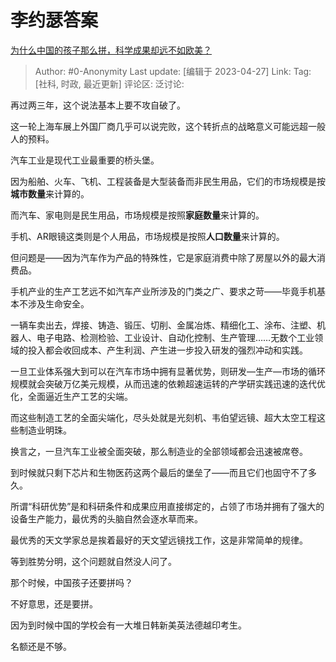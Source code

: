 # 李约瑟答案
[为什么中国的孩子那么拼，科学成果却远不如欧美？](https://www.zhihu.com/question/592891870/answer/3003374031)

> Author: #0-Anonymity
> Last update: [编辑于 2023-04-27]
> Link:
> Tag: [社科, 时政, 最近更新]
> 评论区:
> 泛讨论:

再过两三年，这个说法基本上要不攻自破了。

这一轮上海车展上外国厂商几乎可以说完败，这个转折点的战略意义可能远超一般人的预料。

汽车工业是现代工业最重要的桥头堡。

因为船舶、火车、飞机、工程装备是大型装备而非民生用品，它们的市场规模是按**城市数量**来计算的。

而汽车、家电则是民生用品，市场规模是按照**家庭数量**来计算的。

手机、AR眼镜这类则是个人用品，市场规模是按照**人口数量**来计算的。

但问题是——因为汽车作为产品的特殊性，它是家庭消费中除了房屋以外的最大消费品。

手机产业的生产工艺远不如汽车产业所涉及的门类之广、要求之苛——毕竟手机基本不涉及生命安全。

一辆车卖出去，焊接、铸造、锻压、切削、金属冶炼、精细化工、涂布、注塑、机器人、电子电路、检测检验、工业设计、自动化控制、生产管理……无数个工业领域的投入都会收回成本、产生利润、产生进一步投入研发的强烈冲动和实践。

一旦工业体系强大到可以在汽车市场中拥有显著优势，则研发—生产—市场的循环规模就会突破万亿美元规模，从而迅速的依赖超速运转的产学研实践迅速的迭代优化，全面逼近生产工艺的尖端。

而这些制造工艺的全面尖端化，尽头处就是光刻机、韦伯望远镜、超大太空工程这些制造业明珠。

换言之，一旦汽车工业被全面突破，那么制造业的全部领域都会迅速被席卷。

到时候就只剩下芯片和生物医药这两个最后的堡垒了——而且它们也固守不了多久。

所谓“科研优势”是和科研条件和成果应用直接绑定的，占领了市场并拥有了强大的设备生产能力，最优秀的头脑自然会逐水草而来。

最优秀的天文学家总是挨着最好的天文望远镜找工作，这是非常简单的规律。

等到胜势分明，这个问题就自然没人问了。

那个时候，中国孩子还要拼吗？

不好意思，还是要拼。

因为到时候中国的学校会有一大堆日韩新美英法德越印考生。

名额还是不够。